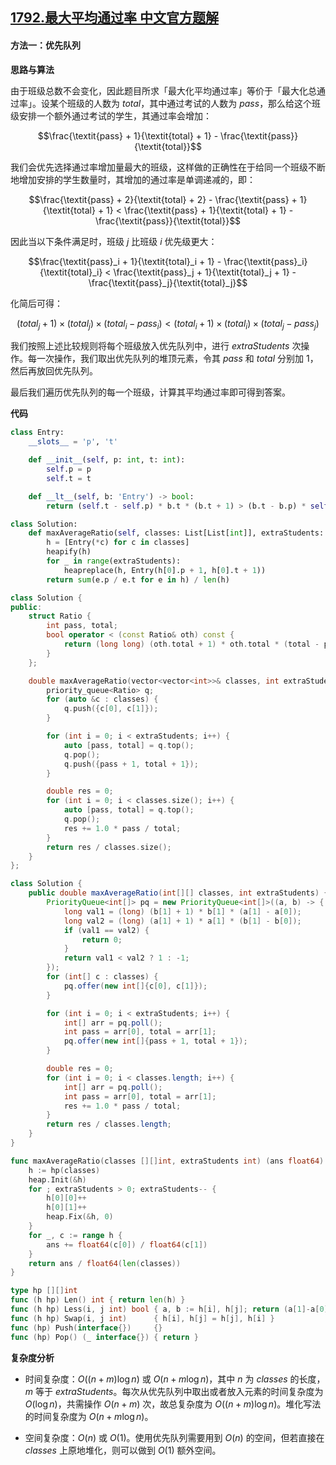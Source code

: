 ## [1792.最大平均通过率 中文官方题解](https://leetcode.cn/problems/maximum-average-pass-ratio/solutions/100000/zui-da-ping-jun-tong-guo-lu-by-leetcode-dm7y3)
#### 方法一：优先队列

**思路与算法**

由于班级总数不会变化，因此题目所求「最大化平均通过率」等价于「最大化总通过率」。设某个班级的人数为 $\textit{total}$，其中通过考试的人数为 $\textit{pass}$，那么给这个班级安排一个额外通过考试的学生，其通过率会增加：

$$\frac{\textit{pass} + 1}{\textit{total} + 1} - \frac{\textit{pass}}{\textit{total}}$$

我们会优先选择通过率增加量最大的班级，这样做的正确性在于给同一个班级不断地增加安排的学生数量时，其增加的通过率是单调递减的，即：

$$\frac{\textit{pass} + 2}{\textit{total} + 2} - \frac{\textit{pass} + 1}{\textit{total} + 1} < \frac{\textit{pass} + 1}{\textit{total} + 1} - \frac{\textit{pass}}{\textit{total}}$$

因此当以下条件满足时，班级 $j$ 比班级 $i$ 优先级更大：

$$\frac{\textit{pass}_i + 1}{\textit{total}_i + 1} - \frac{\textit{pass}_i}{\textit{total}_i} < \frac{\textit{pass}_j + 1}{\textit{total}_j + 1} - \frac{\textit{pass}_j}{\textit{total}_j}$$

化简后可得：

$$(\textit{total}_j + 1) \times (\textit{total}_j) \times (\textit{total}_i - \textit{pass}_i) < (\textit{total}_i + 1) \times (\textit{total}_i) \times (\textit{total}_j - \textit{pass}_j)$$

我们按照上述比较规则将每个班级放入优先队列中，进行 $\textit{extraStudents}$ 次操作。每一次操作，我们取出优先队列的堆顶元素，令其 $\textit{pass}$ 和 $\textit{total}$ 分别加 $1$，然后再放回优先队列。

最后我们遍历优先队列的每一个班级，计算其平均通过率即可得到答案。

**代码**

```Python [sol1-Python3]
class Entry:
    __slots__ = 'p', 't'

    def __init__(self, p: int, t: int):
        self.p = p
        self.t = t

    def __lt__(self, b: 'Entry') -> bool:
        return (self.t - self.p) * b.t * (b.t + 1) > (b.t - b.p) * self.t * (self.t + 1)

class Solution:
    def maxAverageRatio(self, classes: List[List[int]], extraStudents: int) -> float:
        h = [Entry(*c) for c in classes]
        heapify(h)
        for _ in range(extraStudents):
            heapreplace(h, Entry(h[0].p + 1, h[0].t + 1))
        return sum(e.p / e.t for e in h) / len(h)
```

```C++ [sol1-C++]
class Solution {
public:
    struct Ratio {
        int pass, total;
        bool operator < (const Ratio& oth) const {
            return (long long) (oth.total + 1) * oth.total * (total - pass) < (long long) (total + 1) * total * (oth.total - oth.pass);
        }
    };

    double maxAverageRatio(vector<vector<int>>& classes, int extraStudents) {
        priority_queue<Ratio> q;
        for (auto &c : classes) {
            q.push({c[0], c[1]});
        }

        for (int i = 0; i < extraStudents; i++) {
            auto [pass, total] = q.top();
            q.pop();
            q.push({pass + 1, total + 1});
        }

        double res = 0;
        for (int i = 0; i < classes.size(); i++) {
            auto [pass, total] = q.top();
            q.pop();
            res += 1.0 * pass / total;
        }
        return res / classes.size();
    }
};
```

```Java [sol1-Java]
class Solution {
    public double maxAverageRatio(int[][] classes, int extraStudents) {
        PriorityQueue<int[]> pq = new PriorityQueue<int[]>((a, b) -> {
            long val1 = (long) (b[1] + 1) * b[1] * (a[1] - a[0]);
            long val2 = (long) (a[1] + 1) * a[1] * (b[1] - b[0]);
            if (val1 == val2) {
                return 0;
            }
            return val1 < val2 ? 1 : -1;
        });
        for (int[] c : classes) {
            pq.offer(new int[]{c[0], c[1]});
        }

        for (int i = 0; i < extraStudents; i++) {
            int[] arr = pq.poll();
            int pass = arr[0], total = arr[1];
            pq.offer(new int[]{pass + 1, total + 1});
        }

        double res = 0;
        for (int i = 0; i < classes.length; i++) {
            int[] arr = pq.poll();
            int pass = arr[0], total = arr[1];
            res += 1.0 * pass / total;
        }
        return res / classes.length;
    }
}
```

```go [sol1-Golang]
func maxAverageRatio(classes [][]int, extraStudents int) (ans float64) {
    h := hp(classes)
    heap.Init(&h)
    for ; extraStudents > 0; extraStudents-- {
        h[0][0]++
        h[0][1]++
        heap.Fix(&h, 0)
    }
    for _, c := range h {
        ans += float64(c[0]) / float64(c[1])
    }
    return ans / float64(len(classes))
}

type hp [][]int
func (h hp) Len() int { return len(h) }
func (h hp) Less(i, j int) bool { a, b := h[i], h[j]; return (a[1]-a[0])*b[1]*(b[1]+1) > (b[1]-b[0])*a[1]*(a[1]+1) }
func (h hp) Swap(i, j int)      { h[i], h[j] = h[j], h[i] }
func (hp) Push(interface{})     {}
func (hp) Pop() (_ interface{}) { return }
```

**复杂度分析**

- 时间复杂度：$O((n + m)\log n)$ 或 $O(n + m\log n)$，其中 $n$ 为 $\textit{classes}$ 的长度，$m$ 等于 $\textit{extraStudents}$。每次从优先队列中取出或者放入元素的时间复杂度为 $O(\log n)$，共需操作 $O(n + m)$ 次，故总复杂度为 $O((n + m)\log n)$。堆化写法的时间复杂度为 $O(n + m\log n)$。

- 空间复杂度：$O(n)$ 或 $O(1)$。使用优先队列需要用到 $O(n)$ 的空间，但若直接在 $\textit{classes}$ 上原地堆化，则可以做到 $O(1)$ 额外空间。